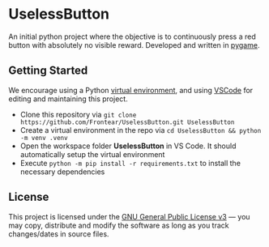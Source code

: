 # UselessButton
An initial python project where the objective is to continuously press a red button with absolutely no visible reward. Developed and written in [pygame](https://www.pygame.org/).

## Getting Started
We encourage using a Python [virtual environment](https://code.visualstudio.com/docs/python/environments), and using [VSCode](https://code.visualstudio.com/) for editing and maintaining this project.

- Clone this repository via `git clone https://github.com/Frontear/UselessButton.git UselessButton`
- Create a virtual environment in the repo via `cd UselessButton && python -m venv .venv`
- Open the workspace folder **UselessButton** in VS Code. It should automatically setup the virtual environment
- Execute `python -m pip install -r requirements.txt` to install the necessary dependencies

## License
This project is licensed under the [GNU General Public License v3](https://tldrlegal.com/license/gnu-general-public-license-v3-(gpl-3)) &#8212; you may copy, distribute and modify the software as long as you track changes/dates in source files.